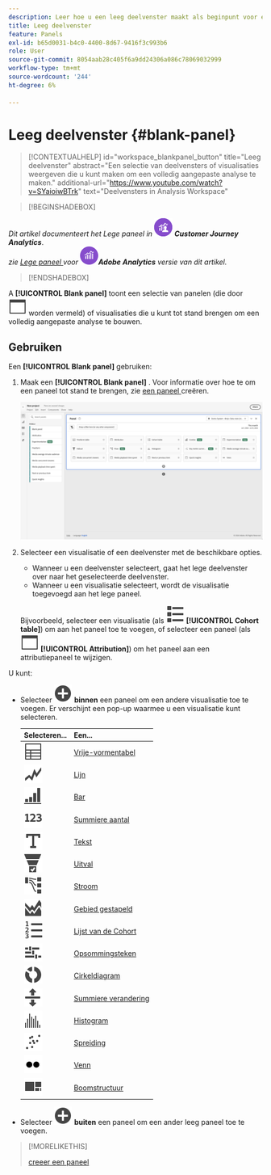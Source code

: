 ```yaml
---
description: Leer hoe u een leeg deelvenster maakt als beginpunt voor elke visualisatie.
title: Leeg deelvenster
feature: Panels
exl-id: b65d0031-b4c0-4400-8d67-9416f3c993b6
role: User
source-git-commit: 8054aab28c405f6a9dd24306a086c78069032999
workflow-type: tm+mt
source-wordcount: '244'
ht-degree: 6%

---
```


# Leeg deelvenster {#blank-panel}

<!-- markdownlint-disable MD034 -->

>[!CONTEXTUALHELP]
>id="workspace_blankpanel_button"
>title="Leeg deelvenster"
>abstract="Een selectie van deelvensters of visualisaties weergeven die u kunt maken om een volledig aangepaste analyse te maken."
>additional-url="https://www.youtube.com/watch?v=SYaioiwBTrk" text="Deelvensters in Analysis Workspace"

<!-- markdownlint-enable MD034 -->


>[!BEGINSHADEBOX]

_Dit artikel documenteert het Lege paneel in_ ![ CustomerJourneyAnalytics ](/help/assets/icons/CustomerJourneyAnalytics.svg) _&#x200B;**Customer Journey Analytics**&#x200B;_.<br/>_zie [ Lege paneel ](https://experienceleague.adobe.com/en/docs/analytics/analyze/analysis-workspace/panels/blank-panel) voor_ ![ AdobeAnalytics ](/help/assets/icons/AdobeAnalytics.svg) _&#x200B;**Adobe Analytics** versie van dit artikel._

>[!ENDSHADEBOX]


A **[!UICONTROL Blank panel]** toont een selectie van panelen (die door ![ WebPage ](/help/assets/icons/WebPage.svg) worden vermeld) of visualisaties die u kunt tot stand brengen om een volledig aangepaste analyse te bouwen.

## Gebruiken

Een **[!UICONTROL Blank panel]** gebruiken:

1. Maak een **[!UICONTROL Blank panel]** . Voor informatie over hoe te om een paneel tot stand te brengen, zie [ een paneel ](panels.md#create-a-panel) creëren.

   ![ creeer een paneel ](assets/create-panel.png)



1. Selecteer een visualisatie of een deelvenster met de beschikbare opties.


   * Wanneer u een deelvenster selecteert, gaat het lege deelvenster over naar het geselecteerde deelvenster.
   * Wanneer u een visualisatie selecteert, wordt de visualisatie toegevoegd aan het lege paneel.

   Bijvoorbeeld, selecteer een visualisatie (als ![ ViewList ](/help/assets/icons/ViewList.svg) **[!UICONTROL Cohort table]**) om aan het paneel toe te voegen, of selecteer een paneel (als ![ WebPage ](/help/assets/icons/WebPage.svg) **[!UICONTROL Attribution]**) om het paneel aan een attributiepaneel te wijzigen.



U kunt:

* Selecteer ![ AddCircle ](/help/assets/icons/AddCircle.svg) **binnen** een paneel om een andere visualisatie toe te voegen. Er verschijnt een pop-up waarmee u een visualisatie kunt selecteren.

  | Selecteren... | Een... |
  |---|---|
  | ![ Lijst ](/help/assets/icons/Table.svg) | [Vrije-vormentabel](/help/analysis-workspace/visualizations/freeform-table/freeform-table.md) |
  | ![Lijn](/help/assets/icons/GraphTrend.svg) | [Lijn](/help/analysis-workspace/visualizations/line.md) |
  | ![ GraphBarVertical ](/help/assets/icons/GraphBarVertical.svg) | [ Bar ](/help/analysis-workspace/visualizations/bar.md) |
  | ![ 123 ](/help/assets/icons/123.svg) | [ Summiere aantal ](/help/analysis-workspace/visualizations/summary-number-change.md) |
  | ![Tekst](/help/assets/icons/Text.svg) | [Tekst](/help/analysis-workspace/visualizations/text.md) |
  | ![ ConversionFunnel ](/help/assets/icons/ConversionFunnel.svg) | [Uitval](/help/analysis-workspace/visualizations/fallout/fallout-flow.md) |
  | ![ Werkschema ](/help/assets/icons/GraphPathing.svg) | [Stroom](/help/analysis-workspace/visualizations/c-flow/flow.md) |
  | ![ GraphAreaStated ](/help/assets/icons/GraphAreaStacked.svg) | [ Gebied gestapeld ](/help/analysis-workspace/visualizations/area.md) |
  | ![ TextNumbered ](/help/assets/icons/TextNumbered.svg) | [ Lijst van de Cohort ](/help/analysis-workspace/visualizations/cohort-table/t-cohort.md) |
  | ![ GraphBullet ](/help/assets/icons/GraphBullet.svg) | [ Opsommingsteken ](/help/analysis-workspace/visualizations/bullet-graph.md) |
  | ![ GraphDonut ](/help/assets/icons/GraphDonut.svg) | [Cirkeldiagram](/help/analysis-workspace/visualizations/donut.md) |
  | ![ MoveUpDown ](/help/assets/icons/MoveUpDown.svg) | [ Summiere verandering ](/help/analysis-workspace/visualizations/summary-number-change.md) |
  | ![Histogram](/help/assets/icons/Histogram.svg) | [Histogram](/help/analysis-workspace/visualizations/histogram.md) |
  | ![ GraphScatter ](/help/assets/icons/GraphScatter.svg) | [ Spreiding ](/help/analysis-workspace/visualizations/scatterplot.md) |
  | ![ Type ](/help/assets/icons/TwoDots.svg) | [Venn](/help/analysis-workspace/visualizations/venn.md) |
  | ![ GraphTree ](/help/assets/icons/GraphTree.svg) | [Boomstructuur](/help/analysis-workspace/visualizations/treemap.md) |

* Selecteer ![ AddCircle ](/help/assets/icons/AddCircle.svg) **buiten** een paneel om een ander leeg paneel toe te voegen.


>[!MORELIKETHIS]
>
>[ creeer een paneel ](/help/analysis-workspace/c-panels/panels.md#create-a-panel)
>
